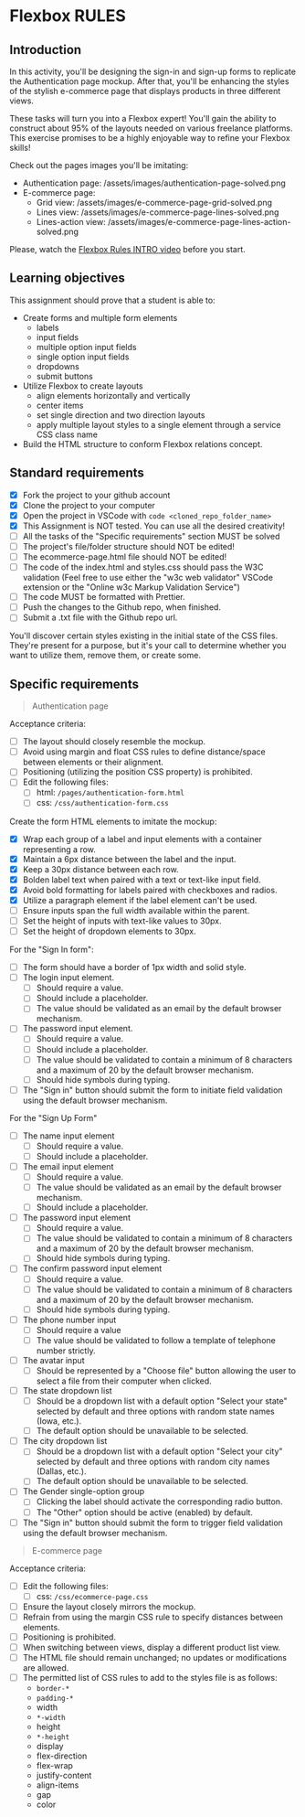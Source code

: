 # Flexbox RULES

## Introduction

In this activity, you'll be designing the sign-in and sign-up forms to replicate the Authentication page mockup. After that, you'll be enhancing the styles of the stylish e-commerce page that displays products in three different views.

These tasks will turn you into a Flexbox expert! You'll gain the ability to construct about 95% of the layouts needed on various freelance platforms. This exercise promises to be a highly enjoyable way to refine your Flexbox skills!

Check out the pages images you'll be imitating:

- Authentication page: /assets/images/authentication-page-solved.png
- E-commerce page:
  - Grid view: /assets/images/e-commerce-page-grid-solved.png
  - Lines view: /assets/images/e-commerce-page-lines-solved.png
  - Lines-action view: /assets/images/e-commerce-page-lines-action-solved.png

Please, watch the [Flexbox Rules INTRO video](https://www.loom.com/share/6bf938c7e4234745970fd83181b585a9?sid=19a5fc8d-b8e0-4d7b-b705-2d638fd2ec63) before you start.

## Learning objectives

This assignment should prove that a student is able to:

- Create forms and multiple form elements
  - labels
  - input fields
  - multiple option input fields
  - single option input fields
  - dropdowns
  - submit buttons
- Utilize Flexbox to create layouts
  - align elements horizontally and vertically
  - center items
  - set single direction and two direction layouts
  - apply multiple layout styles to a single element through a service CSS class name
- Build the HTML structure to conform Flexbox relations concept.

## Standard requirements

- [x] Fork the project to your github account
- [x] Clone the project to your computer
- [x] Open the project in VSCode with `code <cloned_repo_folder_name>`
- [x] This Assignment is NOT tested. You can use all the desired creativity!
- [ ] All the tasks of the "Specific requirements" section MUST be solved
- [ ] The project's file/folder structure should NOT be edited!
- [ ] The ecommerce-page.html file should NOT be edited!
- [ ] The code of the index.html and styles.css should pass the W3C validation (Feel free to use either the "w3c web validator" VSCode extension or the "Online w3c Markup Validation Service")
- [ ] The code MUST be formatted with Prettier.
- [ ] Push the changes to the Github repo, when finished.
- [ ] Submit a .txt file with the Github repo url.

You'll discover certain styles existing in the initial state of the CSS files. They're present for a purpose, but it's your call to determine whether you want to utilize them, remove them, or create some.

## Specific requirements

> Authentication page

Acceptance criteria:

- [ ] The layout should closely resemble the mockup.
- [ ] Avoid using margin and float CSS rules to define distance/space between elements or their alignment.
- [ ] Positioning (utilizing the position CSS property) is prohibited.
- [ ] Edit the following files:
  - [ ] html: `/pages/authentication-form.html`
  - [ ] css: `/css/authentication-form.css`

Create the form HTML elements to imitate the mockup:

- [x] Wrap each group of a label and input elements with a container representing a row.
- [x] Maintain a 6px distance between the label and the input.
- [x] Keep a 30px distance between each row.
- [x] Bolden label text when paired with a text or text-like input field.
- [x] Avoid bold formatting for labels paired with checkboxes and radios.
- [x] Utilize a paragraph element if the label element can't be used.
- [ ] Ensure inputs span the full width available within the parent.
- [ ] Set the height of inputs with text-like values to 30px.
- [ ] Set the height of dropdown elements to 30px.

For the "Sign In form":

- [ ] The form should have a border of 1px width and solid style.
- [ ] The login input element.
  - [ ] Should require a value.
  - [ ] Should include a placeholder.
  - [ ] The value should be validated as an email by the default browser mechanism.
- [ ] The password input element.
  - [ ] Should require a value.
  - [ ] Should include a placeholder.
  - [ ] The value should be validated to contain a minimum of 8 characters and a maximum of 20 by the default browser mechanism.
  - [ ] Should hide symbols during typing.
- [ ] The "Sign in" button should submit the form to initiate field validation using the default browser mechanism.

For the "Sign Up Form"

- [ ] The name input element
  - [ ] Should require a value.
  - [ ] Should include a placeholder.
- [ ] The email input element
  - [ ] Should require a value.
  - [ ] The value should be validated as an email by the default browser mechanism.
  - [ ] Should include a placeholder.
- [ ] The password input element
  - [ ] Should require a value.
  - [ ] The value should be validated to contain a minimum of 8 characters and a maximum of 20 by the default browser mechanism.
  - [ ] Should hide symbols during typing.
- [ ] The confirm password input element
  - [ ] Should require a value.
  - [ ] The value should be validated to contain a minimum of 8 characters and a maximum of 20 by the default browser mechanism.
  - [ ] Should hide symbols during typing.
- [ ] The phone number input
  - [ ] Should require a value
  - [ ] The value should be validated to follow a template of telephone number strictly.
- [ ] The avatar input
  - [ ] Should be represented by a "Choose file" button allowing the user to select a file from their computer when clicked.
- [ ] The state dropdown list
  - [ ] Should be a dropdown list with a default option "Select your state" selected by default and three options with random state names (Iowa, etc.).
  - [ ] The default option should be unavailable to be selected.
- [ ] The city dropdown list
  - [ ] Should be a dropdown list with a default option "Select your city" selected by default and three options with random city names (Dallas, etc.).
  - [ ] The default option should be unavailable to be selected.
- [ ] The Gender single-option group
  - [ ] Clicking the label should activate the corresponding radio button.
  - [ ] The "Other" option should be active (enabled) by default.
- [ ] The "Sign in" button should submit the form to trigger field validation using the default browser mechanism.

> E-commerce page

Acceptance criteria:

- [ ] Edit the following files:
  - [ ] css: `/css/ecommerce-page.css`
- [ ] Ensure the layout closely mirrors the mockup.
- [ ] Refrain from using the margin CSS rule to specify distances between elements.
- [ ] Positioning is prohibited.
- [ ] When switching between views, display a different product list view.
- [ ] The HTML file should remain unchanged; no updates or modifications are allowed.
- [ ] The permitted list of CSS rules to add to the styles file is as follows:
  - `border-*`
  - `padding-*`
  - width
  - `*-width`
  - height
  - `*-height`
  - display
  - flex-direction
  - flex-wrap
  - justify-content
  - align-items
  - gap
  - color
